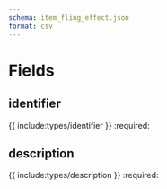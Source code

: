 ```yaml
---
schema: item_fling_effect.json
format: csv
---
```


# Fields
## identifier
{{ include:types/identifier }}
:required:

## description
{{ include:types/description }}
:required:
